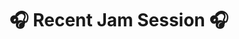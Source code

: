 <div align='center'>

# 🎧 Recent Jam Session 🎧

<table style='margin: 0 auto; max-width: 550px;'>
</table>
</div>

